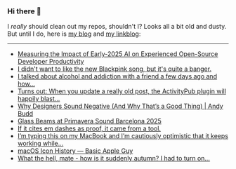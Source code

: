 ### Hi there 👋

I _really_ should clean out my repos, shouldn't I? Looks all a bit old and dusty. But until I do, here is [my blog](https://lostfocus.de/) and [my linkblog](https://dominikschwind.com/links):

--- 

<!-- POST-LIST:START -->
- [Measuring the Impact of Early-2025 AI on Experienced Open-Source Developer Productivity](https://metr.org/blog/2025-07-10-early-2025-ai-experienced-os-dev-study/)
- [I didn&#39;t want to like the new Blackpink song, but it&#39;s quite a banger.](https://lostfocus.de/2025/07/11/234905/)
- [I talked about alcohol and addiction with a friend a few days ago and how…](https://lostfocus.de/2025/07/10/234901/)
- [Turns out: When you update a really old post, the ActivityPub plugin will happily blast…](https://lostfocus.de/2025/07/10/234895/)
- [Why Designers Sound Negative &lpar;And Why That’s a Good Thing&rpar; | Andy Budd](https://www.andybudd.com/archives/2025/07/why-designers-sound-negative-and-why-that-s-a-good-thing)
- [Glass Beams at Primavera Sound Barcelona 2025](https://www.youtube.com/watch?v=jWLt5ZnHho8)
- [If it cites em dashes as proof, it came from a tool.](https://www.scottsmitelli.com/articles/em-dash-tool/)
- [I’m typing this on my MacBook and I’m cautiously optimistic that it keeps working while…](https://lostfocus.de/2025/07/07/234885/)
- [macOS Icon History — Basic Apple Guy](https://basicappleguy.com/basicappleblog/macos-icon-history)
- [What the hell, mate - how is it suddenly autumn? I had to turn on…](https://lostfocus.de/2025/07/07/234880/)
<!-- POST-LIST:END -->

<!--
**lostfocus/lostfocus** is a ✨ _special_ ✨ repository because its `README.md` (this file) appears on your GitHub profile.

Here are some ideas to get you started:

- 🔭 I’m currently working on ...
- 🌱 I’m currently learning ...
- 👯 I’m looking to collaborate on ...
- 🤔 I’m looking for help with ...
- 💬 Ask me about ...
- 📫 How to reach me: ...
- 😄 Pronouns: ...
- ⚡ Fun fact: ...
-->
